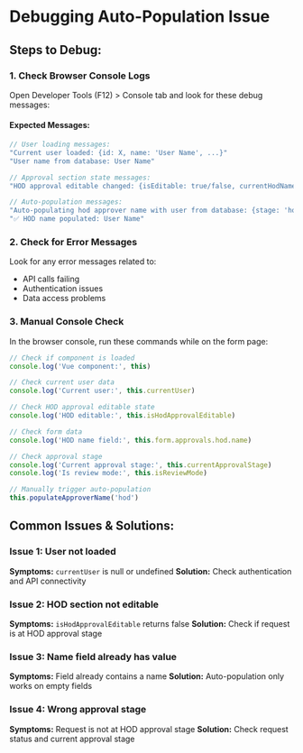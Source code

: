 # Debugging Auto-Population Issue

## Steps to Debug:

### 1. Check Browser Console Logs
Open Developer Tools (F12) > Console tab and look for these debug messages:

#### Expected Messages:
```javascript
// User loading messages:
"Current user loaded: {id: X, name: 'User Name', ...}"
"User name from database: User Name"

// Approval section state messages:
"HOD approval editable changed: {isEditable: true/false, currentHodName: '', ...}"

// Auto-population messages:
"Auto-populating hod approver name with user from database: {stage: 'hod', userName: 'User Name', ...}"
"✅ HOD name populated: User Name"
```

### 2. Check for Error Messages
Look for any error messages related to:
- API calls failing
- Authentication issues
- Data access problems

### 3. Manual Console Check
In the browser console, run these commands while on the form page:

```javascript
// Check if component is loaded
console.log('Vue component:', this)

// Check current user data
console.log('Current user:', this.currentUser)

// Check HOD approval editable state
console.log('HOD editable:', this.isHodApprovalEditable)

// Check form data
console.log('HOD name field:', this.form.approvals.hod.name)

// Check approval stage
console.log('Current approval stage:', this.currentApprovalStage)
console.log('Is review mode:', this.isReviewMode)

// Manually trigger auto-population
this.populateApproverName('hod')
```

## Common Issues & Solutions:

### Issue 1: User not loaded
**Symptoms:** `currentUser` is null or undefined
**Solution:** Check authentication and API connectivity

### Issue 2: HOD section not editable
**Symptoms:** `isHodApprovalEditable` returns false
**Solution:** Check if request is at HOD approval stage

### Issue 3: Name field already has value
**Symptoms:** Field already contains a name
**Solution:** Auto-population only works on empty fields

### Issue 4: Wrong approval stage
**Symptoms:** Request is not at HOD approval stage
**Solution:** Check request status and current approval stage
